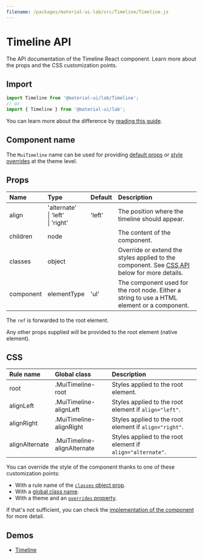 ```yaml
---
filename: /packages/material-ui-lab/src/Timeline/Timeline.js
---
```


<!--- This documentation is automatically generated, do not try to edit it. -->

# Timeline API

<p class="description">The API documentation of the Timeline React component. Learn more about the props and the CSS customization points.</p>

## Import

```js
import Timeline from '@material-ui/lab/Timeline';
// or
import { Timeline } from '@material-ui/lab';
```

You can learn more about the difference by [reading this guide](/guides/minimizing-bundle-size/).



## Component name

The `MuiTimeline` name can be used for providing [default props](/customization/globals/#default-props) or [style overrides](/customization/globals/#css) at the theme level.

## Props

| Name | Type | Default | Description |
|:-----|:-----|:--------|:------------|
| <span class="prop-name">align</span> | <span class="prop-type">'alternate'<br>&#124;&nbsp;'left'<br>&#124;&nbsp;'right'</span> | <span class="prop-default">'left'</span> | The position where the timeline should appear. |
| <span class="prop-name">children</span> | <span class="prop-type">node</span> |  | The content of the component. |
| <span class="prop-name">classes</span> | <span class="prop-type">object</span> |  | Override or extend the styles applied to the component. See [CSS API](#css) below for more details. |
| <span class="prop-name">component</span> | <span class="prop-type">elementType</span> | <span class="prop-default">'ul'</span> | The component used for the root node. Either a string to use a HTML element or a component. |

The `ref` is forwarded to the root element.

Any other props supplied will be provided to the root element (native element).

## CSS

| Rule name | Global class | Description |
|:-----|:-------------|:------------|
| <span class="prop-name">root</span> | <span class="prop-name">.MuiTimeline-root</span> | Styles applied to the root element.
| <span class="prop-name">alignLeft</span> | <span class="prop-name">.MuiTimeline-alignLeft</span> | Styles applied to the root element if `align="left"`.
| <span class="prop-name">alignRight</span> | <span class="prop-name">.MuiTimeline-alignRight</span> | Styles applied to the root element if `align="right"`.
| <span class="prop-name">alignAlternate</span> | <span class="prop-name">.MuiTimeline-alignAlternate</span> | Styles applied to the root element if `align="alternate"`.

You can override the style of the component thanks to one of these customization points:

- With a rule name of the [`classes` object prop](/customization/components/#overriding-styles-with-classes).
- With a [global class name](/customization/components/#overriding-styles-with-global-class-names).
- With a theme and an [`overrides` property](/customization/globals/#css).

If that's not sufficient, you can check the [implementation of the component](https://github.com/mui-org/material-ui/blob/master/packages/material-ui-lab/src/Timeline/Timeline.js) for more detail.

## Demos

- [Timeline](/components/timeline/)

